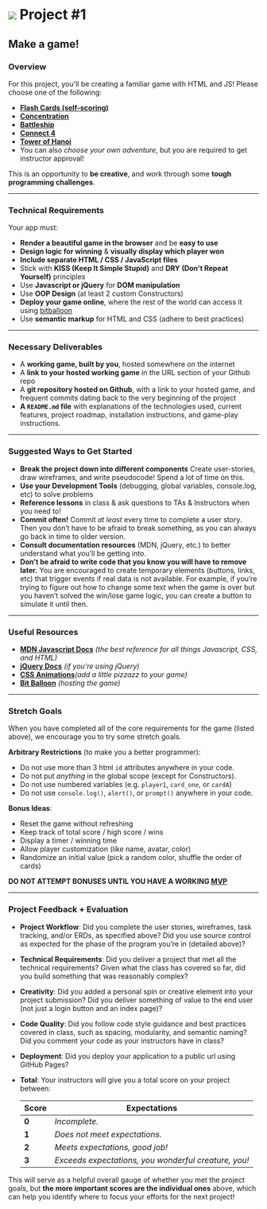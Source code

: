 # ![](https://ga-dash.s3.amazonaws.com/production/assets/logo-9f88ae6c9c3871690e33280fcf557f33.png) Project #1

## Make a game!

### Overview

For this project, you'll be creating a familiar game with HTML and JS! Please choose one of the following:

* [**Flash Cards (self-scoring)**](https://en.wikipedia.org/wiki/Flashcard)
* [**Concentration**](https://en.wikipedia.org/wiki/Concentration_(game))
* [**Battleship**](https://en.wikipedia.org/wiki/Battleship_(game))
* [**Connect 4**](https://en.wikipedia.org/wiki/Connect_Four)
* [**Tower of Hanoi**](https://en.wikipedia.org/wiki/Tower_of_Hanoi)
* You can also _choose your own adventure_, but you are required to get instructor approval!

This is an opportunity to **be creative**, and work through some **tough programming challenges**.


---

### Technical Requirements

Your app must:

* **Render a beautiful game in the browser** and be **easy to use**
* **Design logic for winning** & **visually display which player won**
* **Include separate HTML / CSS / JavaScript files**
* Stick with **KISS (Keep It Simple Stupid)** and **DRY (Don't Repeat Yourself)** principles
* Use **Javascript or jQuery** for **DOM manipulation**
* Use **OOP Design** (at least 2 custom Constructors)
* **Deploy your game online**, where the rest of the world can access it using [bitballoon](https://www.bitballoon.com/)
* Use **semantic markup** for HTML and CSS (adhere to best practices)

---

### Necessary Deliverables

* A **working game, built by you**, hosted somewhere on the internet
* A **link to your hosted working game** in the URL section of your Github repo
* A **git repository hosted on Github**, with a link to your hosted game, and frequent commits dating back to the very beginning of the project
* **A `README.md` file** with explanations of the technologies used, current features, project roadmap, installation instructions, and game-play instructions.

---


### Suggested Ways to Get Started

* **Break the project down into different components** Create user-stories, draw wireframes, and write pseudocode! Spend a lot of time on this.
* **Use your Development Tools** (debugging, global variables, console.log, etc) to solve problems
* **Reference lessons** in class & ask questions to TAs & Instructors when you need to!
* **Commit often!** Commit *at least* every time to complete a user story. Then you don’t have to be afraid to break something, as you can always go back in time to older version.
* **Consult documentation resources** (MDN, jQuery, etc.) to better understand what you’ll be getting into.
* **Don’t be afraid to write code that you know you will have to remove later.** You are encouraged to create temporary elements (buttons, links, etc) that trigger events if real data is not available. For example, if you’re trying to figure out how to change some text when the game is over but you haven’t solved the win/lose game logic, you can create a button to simulate it until then.

---

### Useful Resources

* **[MDN Javascript Docs](https://developer.mozilla.org/en-US/docs/Web/JavaScript)** _(the best reference for all things Javascript, CSS, and HTML)_
* **[jQuery Docs](http://api.jquery.com)** _(if you're using jQuery)_
* **[CSS Animations](https://css-tricks.com/almanac/properties/a/animation/)**_(add a little pizzazz to your game)_
* **[Bit Balloon](https://www.bitballoon.com/docs)** _(hosting the game)_

---

### Stretch Goals

When you have completed all of the core requirements for the game (listed above), we encourage you to try some stretch goals. 

**Arbitrary Restrictions** (to make you a better programmer):

* Do not use more than 3 html `id` attributes anywhere in your code.
* Do not put _anything_ in the global scope (except for Constructors).
* Do not use numbered variables (e.g. `player1`, `card_one`, or `cardA`)
* Do not use `console.log()`, `alert()`, or `prompt()` anywhere in your code.

**Bonus Ideas**:

* Reset the game without refreshing
* Keep track of total score / high score / wins
* Display a timer / winning time
* Allow player customization (like name, avatar, color)
* Randomize an initial value (pick a random color, shuffle the order of cards)

**DO NOT ATTEMPT BONUSES UNTIL YOU HAVE A WORKING [MVP](https://en.wikipedia.org/wiki/Minimum_viable_product)**

---

### Project Feedback + Evaluation

* __Project Workflow__: Did you complete the user stories, wireframes, task tracking, and/or ERDs, as specified above? Did you use source control as expected for the phase of the program you’re in (detailed above)?

* __Technical Requirements__: Did you deliver a project that met all the technical requirements? Given what the class has covered so far, did you build something that was reasonably complex?

* __Creativity__: Did you added a personal spin or creative element into your project submission? Did you deliver something of value to the end user (not just a login button and an index page)?

* __Code Quality__: Did you follow code style guidance and best practices covered in class, such as spacing, modularity, and semantic naming? Did you comment your code as your instructors have in class?

* __Deployment__: Did you deploy your application to a public url using GitHub Pages?

* __Total__: Your instructors will give you a total score on your project between:

    Score | Expectations
    ----- | ------------
    **0** | _Incomplete._
    **1** | _Does not meet expectations._
    **2** | _Meets expectations, good job!_
    **3** | _Exceeds expectations, you wonderful creature, you!_

 This will serve as a helpful overall gauge of whether you met the project goals, but __the more important scores are the individual ones__ above, which can help you identify where to focus your efforts for the next project!

